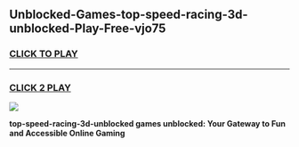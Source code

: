 
## Unblocked-Games-top-speed-racing-3d-unblocked-Play-Free-vjo75
<h3>
<a href="https://premium76.site?title=top-speed-racing-3d-unblocked&ref=19M">CLICK TO PLAY</a></h3>
<hr>

<h3>
<a href="https://premium76.site?title=top-speed-racing-3d-unblocked&ref=19M">CLICK 2 PLAY</a>
  
</h3>

<a href="https://premium76.site?title=top-speed-racing-3d-unblocked&ref=19M"><img src="https://clearcache.store/games.png"></a>


**top-speed-racing-3d-unblocked games unblocked: Your Gateway to Fun and Accessible Online Gaming**
